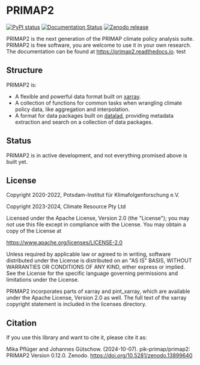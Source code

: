# PRIMAP2

[![PyPI status](https://img.shields.io/pypi/v/primap2.svg)](https://pypi.python.org/pypi/primap2)
[![Documentation Status](https://readthedocs.org/projects/primap2/badge/?version=main)](https://primap2.readthedocs.io/en/stable/?badge=main)
[![Zenodo release](https://zenodo.org/badge/DOI/10.5281/zenodo.4535902.svg)](https://doi.org/10.5281/zenodo.4535902)

PRIMAP2 is the next generation of the PRIMAP climate policy analysis suite.
PRIMAP2 is free software, you are welcome to use it in your own research.
The documentation can be found at <https://primap2.readthedocs.io>.
test
## Structure

PRIMAP2 is:
 - A flexible and powerful data format built on [xarray](https://xarray.pydata.org).
 - A collection of functions for common tasks when wrangling climate policy
   data, like aggregation and interpolation.
 - A format for data packages built on [datalad](https://www.datalad.org), providing
   metadata extraction and search on a collection of data packages.

## Status

PRIMAP2 is in active development, and not everything promised above is built
yet.

## License

Copyright 2020-2022, Potsdam-Institut für Klimafolgenforschung e.V.

Copyright 2023-2024, Climate Resource Pty Ltd

Licensed under the Apache License, Version 2.0 (the "License"); you may not use this
file except in compliance with the License. You may obtain a copy of the License at

<https://www.apache.org/licenses/LICENSE-2.0>

Unless required by applicable law or agreed to in writing, software distributed under
the License is distributed on an "AS IS" BASIS, WITHOUT WARRANTIES OR CONDITIONS OF ANY
KIND, either express or implied. See the License for the specific language governing
permissions and limitations under the License.

PRIMAP2 incorporates parts of xarray and pint_xarray, which are available under the
Apache License, Version 2.0 as well. The full text of the xarray copyright statement is
included in the licenses directory.

## Citation

If you use this library and want to cite it, please cite it as:

Mika Pflüger and Johannes Gütschow. (2024-10-07).
pik-primap/primap2: PRIMAP2 Version 0.12.0.
Zenodo. https://doi.org/10.5281/zenodo.13899640
